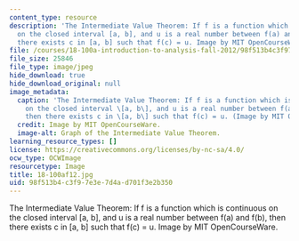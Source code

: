 ```yaml
---
content_type: resource
description: 'The Intermediate Value Theorem: If f is a function which is continuous
  on the closed interval [a, b], and u is a real number between f(a) and f(b), then
  there exists c in [a, b] such that f(c) = u. Image by MIT OpenCourseWare.'
file: /courses/18-100a-introduction-to-analysis-fall-2012/98f513b4c3f97e3e7d4ad701f3e2b350_18-100af12.jpg
file_size: 25846
file_type: image/jpeg
hide_download: true
hide_download_original: null
image_metadata:
  caption: 'The Intermediate Value Theorem: If f is a function which is continuous
    on the closed interval \[a, b\], and u is a real number between f(a) and f(b),
    then there exists c in \[a, b\] such that f(c) = u. (Image by MIT OpenCourseWare.)'
  credit: Image by MIT OpenCourseWare.
  image-alt: Graph of the Intermediate Value Theorem.
learning_resource_types: []
license: https://creativecommons.org/licenses/by-nc-sa/4.0/
ocw_type: OCWImage
resourcetype: Image
title: 18-100af12.jpg
uid: 98f513b4-c3f9-7e3e-7d4a-d701f3e2b350
---
```

The Intermediate Value Theorem: If f is a function which is continuous on the closed interval [a, b], and u is a real number between f(a) and f(b), then there exists c in [a, b] such that f(c) = u. Image by MIT OpenCourseWare.